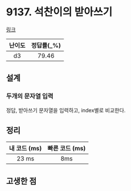 # 9137. 석찬이의 받아쓰기

[링크](https://swexpertacademy.com/main/code/problem/problemDetail.do?contestProbId=AW-hOY5KeEIDFAVg&categoryId=AW-hOY5KeEIDFAVg&categoryType=CODE)

| 난이도 | 정답률(\_%) |
| :----: | :---------: |
|   d3   |    79.46    |

## 설계

### 두개의 문자열 입력

정답, 받아쓰기 문자열을 입력하고, index별로 비교한다.

## 정리

| 내 코드 (ms) | 빠른 코드 (ms) |
| :----------: | :------------: |
|    23 ms     |      8ms       |

## 고생한 점
